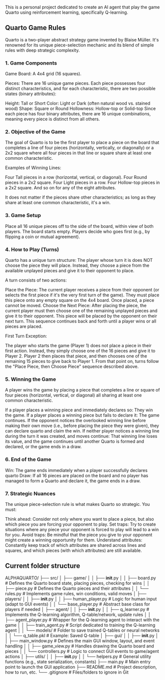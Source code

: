 This is a personal project dedicated to create an AI agent
that play the game Quarto using reinforcement learning, specifically Q-learning.

## Quarto Game Rules
Quarto is a two-player abstract strategy game invented by Blaise Müller. It's renowned for its unique piece-selection mechanic and its blend of simple rules with deep strategic complexity.

### 1. Game Components
Game Board: A 4x4 grid (16 squares).

Pieces: There are 16 unique game pieces. Each piece possesses four distinct characteristics, and for each characteristic, there are two possible states (binary attributes):

Height: Tall or Short
Color: Light or Dark (often natural wood vs. stained wood)
Shape: Square or Round
Hollowness: Hollow-top or Solid-top
Since each piece has four binary attributes, there are 16 unique combinations, meaning every piece is distinct from all others.

### 2. Objective of the Game
The goal of Quarto is to be the first player to place a piece on the board that completes a line of four pieces (horizontally, vertically, or diagonally) or a 2x2 square where all four pieces in that line or square share at least one common characteristic.

Examples of Winning Lines:

Four Tall pieces in a row (horizontal, vertical, or diagonal).
Four Round pieces in a 2x2 square.
Four Light pieces in a row.
Four Hollow-top pieces in a 2x2 square.
And so on for any of the eight attributes.

It does not matter if the pieces share other characteristics; as long as they share at least one common characteristic, it's a win.

### 3. Game Setup

Place all 16 unique pieces off to the side of the board, within view of both players. The board starts empty.
Players decide who goes first (e.g., by flipping a coin or mutual agreement).

### 4. How to Play (Turns)
Quarto has a unique turn structure: The player whose turn it is does NOT choose the piece they will place. Instead, they choose a piece from the available unplayed pieces and give it to their opponent to place.

A turn consists of two actions:

Place the Piece: The current player receives a piece from their opponent (or selects the first piece if it's the very first turn of the game). They must place this piece onto any empty square on the 4x4 board. Once placed, a piece cannot be moved.
Choose the Next Piece: After placing the piece, the current player must then choose one of the remaining unplayed pieces and give it to their opponent. This piece will be placed by the opponent on their next turn.
This sequence continues back and forth until a player wins or all pieces are placed.

First Turn Exception:

The player who starts the game (Player 1) does not place a piece in their first action. Instead, they simply choose one of the 16 pieces and give it to Player 2.
Player 2 then places that piece, and then chooses one of the remaining 15 pieces to give back to Player 1.
From that point on, turns follow the "Place Piece, then Choose Piece" sequence described above.

### 5. Winning the Game
A player wins the game by placing a piece that completes a line or square of four pieces (horizontal, vertical, or diagonal) all sharing at least one common characteristic.

If a player places a winning piece and immediately declares so: They win the game.
If a player places a winning piece but fails to declare it: The game continues. If the opponent notices the overlooked winning line before making their own move (i.e., before placing the piece they were given), they can declare quarto and claim the win.
If neither player notices a winning line during the turn it was created, and moves continue: That winning line loses its value, and the game continues until another Quarto is formed and declared, or the game ends in a draw.

### 6. End of the Game
Win: The game ends immediately when a player successfully declares quarto
Draw: If all 16 pieces are placed on the board and no player has managed to form a Quarto and declare it, the game ends in a draw.

### 7. Strategic Nuances
The unique piece-selection rule is what makes Quarto so strategic. You must:

Think ahead: Consider not only where you want to place a piece, but also which piece you are forcing your opponent to play.
Set traps: Try to create situations where any piece your opponent is forced to play will lead to a win for you.
Avoid traps: Be mindful that the piece you give to your opponent might create a winning opportunity for them.
Understand attributes: Constantly keep track of which attributes are shared across lines and squares, and which pieces (with which attributes) are still available.




## Current folder structure

ALPHAQUARTO/
├── src/
│   ├── game/
│   │   ├── __init__.py
│   │   ├── board.py          # Defines the Quarto board state, placing pieces, checking for wins
│   │   ├── piece.py          # Defines the Quarto pieces and their attributes
│   │   └── rules.py          # Implements game rules, win conditions, valid moves
│   ├── players/
│   │   ├── __init__.py
│   │   ├── human_player.py   # Logic for human input (adapt to GUI events)
│   │   └── base_player.py    # Abstract base class for players if needed
│   ├── agent/
│   │   ├── __init__.py
│   │   ├── q_learner.py      # Implements the Q-learning algorithm, Q-table/network, update rules
│   │   ├── agent_player.py   # Wrapper for the Q-learning agent to interact with the game
│   │   ├── train_agent.py    # Script dedicated to training the Q-learning agent
│   │   └── models/           # Folder to save trained Q-tables or neural networks
│   │       └── q_table.pkl   # Example: Saved Q-table
│   ├── gui/
│   │   ├── __init__.py
│   │   ├── main_window.py    # Defines the main GUI window, layout, and event handling
│   │   ├── game_view.py      # Handles drawing the Quarto board and pieces
│   │   └── controllers.py    # Logic to connect GUI events to game/agent actions
│   ├── utils/
│   │   ├── __init__.py
│   │   └── helpers.py        # General utility functions (e.g., state serialization, constants)
├── main.py                   # Main entry point to launch the GUI application
├── README.md                 # Project description, how to run, etc.
└── .gitignore                # Files/folders to ignore in Git